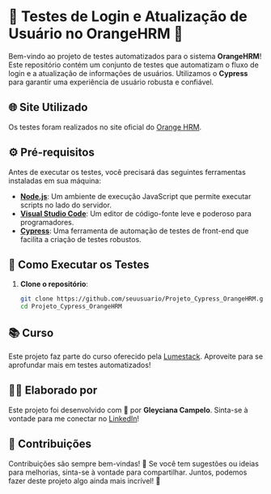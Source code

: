 # 🌟 Testes de Login e Atualização de Usuário no OrangeHRM 🌟

Bem-vindo ao projeto de testes automatizados para o sistema **OrangeHRM**! Este repositório contém um conjunto de testes que automatizam o fluxo de login e a atualização de informações de usuários. Utilizamos o **Cypress** para garantir uma experiência de usuário robusta e confiável.

## 🌐 Site Utilizado

Os testes foram realizados no site oficial do [Orange HRM](https://opensource-demo.orangehrmlive.com/web/index.php/auth/login). 

## ⚙️ Pré-requisitos

Antes de executar os testes, você precisará das seguintes ferramentas instaladas em sua máquina:

- **[Node.js](https://nodejs.org/)**: Um ambiente de execução JavaScript que permite executar scripts no lado do servidor.
- **[Visual Studio Code](https://code.visualstudio.com/)**: Um editor de código-fonte leve e poderoso para programadores.
- **[Cypress](https://www.cypress.io/)**: Uma ferramenta de automação de testes de front-end que facilita a criação de testes robustos.

## 🚀 Como Executar os Testes

1. **Clone o repositório**:
   ```bash
   git clone https://github.com/seuusuario/Projeto_Cypress_OrangeHRM.git
   cd Projeto_Cypress_OrangeHRM

## 📚 Curso

Este projeto faz parte do curso oferecido pela [Lumestack](https://lumestack.com/). Aproveite para se aprofundar mais em testes automatizados!

## 👩‍💻 Elaborado por

Este projeto foi desenvolvido com 💜 por **Gleyciana Campelo**. Sinta-se à vontade para me conectar no [LinkedIn](https://www.linkedin.com/in/gleyciana-campelo/)!

## 🎉 Contribuições

Contribuições são sempre bem-vindas! 🎉 Se você tem sugestões ou ideias para melhorias, sinta-se à vontade para compartilhar. Juntos, podemos fazer deste projeto algo ainda mais incrível! 🌟

